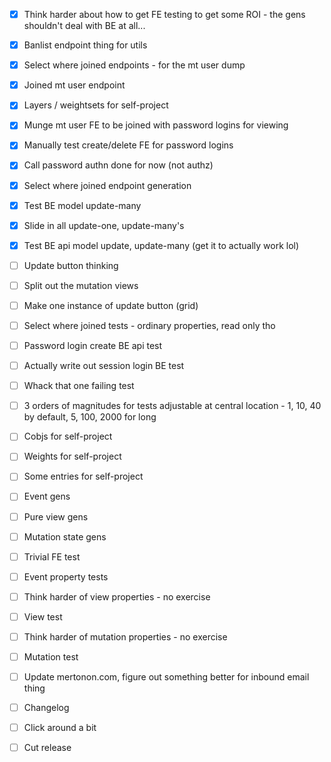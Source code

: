 - [x] Think harder about how to get FE testing to get some ROI - the gens shouldn't deal with BE at all...

- [x] Banlist endpoint thing for utils
- [x] Select where joined endpoints - for the mt user dump
- [x] Joined mt user endpoint

- [x] Layers / weightsets for self-project
- [x] Munge mt user FE to be joined with password logins for viewing
- [x] Manually test create/delete FE for password logins
- [x] Call password authn done for now (not authz)
- [x] Select where joined endpoint generation
- [x] Test BE model update-many

- [x] Slide in all update-one, update-many's
- [x] Test BE api model update, update-many (get it to actually work lol)
- [ ] Update button thinking
- [ ] Split out the mutation views
- [ ] Make one instance of update button (grid)
- [ ] Select where joined tests - ordinary properties, read only tho
- [ ] Password login create BE api test
- [ ] Actually write out session login BE test
- [ ] Whack that one failing test

- [ ] 3 orders of magnitudes for tests adjustable at central location - 1, 10, 40 by default, 5, 100, 2000 for long
- [ ] Cobjs for self-project
- [ ] Weights for self-project
- [ ] Some entries for self-project
- [ ] Event gens
- [ ] Pure view gens
- [ ] Mutation state gens
- [ ] Trivial FE test

- [ ] Event property tests
- [ ] Think harder of view properties - no exercise
- [ ] View test
- [ ] Think harder of mutation properties - no exercise
- [ ] Mutation test

- [ ] Update mertonon.com, figure out something better for inbound email thing

- [ ] Changelog
- [ ] Click around a bit
- [ ] Cut release
